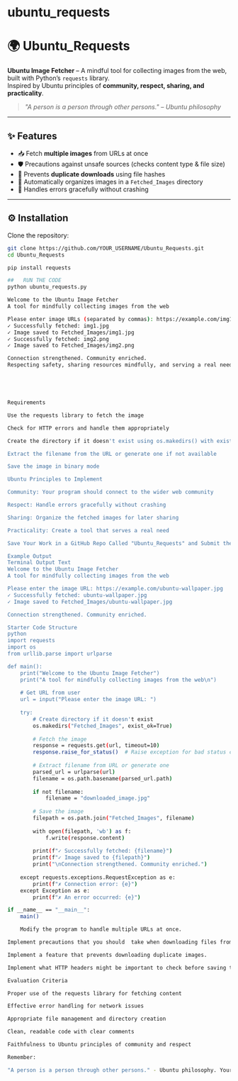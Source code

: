 # ubuntu_requests

# 🌍 Ubuntu_Requests

**Ubuntu Image Fetcher** – A mindful tool for collecting images from the web, built with Python’s `requests` library.  
Inspired by Ubuntu principles of **community, respect, sharing, and practicality**.  

> *"A person is a person through other persons." – Ubuntu philosophy*  

---

## ✨ Features
- 📥 Fetch **multiple images** from URLs at once  
- 🛡️ Precautions against unsafe sources (checks content type & file size)  
- 🔄 Prevents **duplicate downloads** using file hashes  
- 📂 Automatically organizes images in a `Fetched_Images` directory  
- 🙏 Handles errors gracefully without crashing  

---

## ⚙️ Installation

Clone the repository:

```bash
git clone https://github.com/YOUR_USERNAME/Ubuntu_Requests.git
cd Ubuntu_Requests

pip install requests

##   RUN THE CODE 
python ubuntu_requests.py

Welcome to the Ubuntu Image Fetcher
A tool for mindfully collecting images from the web

Please enter image URLs (separated by commas): https://example.com/img1.jpg, https://example.com/img2.png
✓ Successfully fetched: img1.jpg
✓ Image saved to Fetched_Images/img1.jpg
✓ Successfully fetched: img2.png
✓ Image saved to Fetched_Images/img2.png

Connection strengthened. Community enriched.
Respecting safety, sharing resources mindfully, and serving a real need.





Requirements

Use the requests library to fetch the image

Check for HTTP errors and handle them appropriately

Create the directory if it doesn't exist using os.makedirs() with exist_ok=True

Extract the filename from the URL or generate one if not available

Save the image in binary mode

Ubuntu Principles to Implement

Community: Your program should connect to the wider web community

Respect: Handle errors gracefully without crashing

Sharing: Organize the fetched images for later sharing

Practicality: Create a tool that serves a real need

Save Your Work in a GitHub Repo Called "Ubuntu_Requests" and Submit the URL for this Repository to Complete the Assignment. 

Example Output
Terminal Output Text
Welcome to the Ubuntu Image Fetcher
A tool for mindfully collecting images from the web

Please enter the image URL: https://example.com/ubuntu-wallpaper.jpg
✓ Successfully fetched: ubuntu-wallpaper.jpg
✓ Image saved to Fetched_Images/ubuntu-wallpaper.jpg

Connection strengthened. Community enriched.

Starter Code Structure
python
import requests
import os
from urllib.parse import urlparse

def main():
    print("Welcome to the Ubuntu Image Fetcher")
    print("A tool for mindfully collecting images from the web\n")
    
    # Get URL from user
    url = input("Please enter the image URL: ")
    
    try:
        # Create directory if it doesn't exist
        os.makedirs("Fetched_Images", exist_ok=True)
        
        # Fetch the image
        response = requests.get(url, timeout=10)
        response.raise_for_status()  # Raise exception for bad status codes
        
        # Extract filename from URL or generate one
        parsed_url = urlparse(url)
        filename = os.path.basename(parsed_url.path)
        
        if not filename:
            filename = "downloaded_image.jpg"
            
        # Save the image
        filepath = os.path.join("Fetched_Images", filename)
        
        with open(filepath, 'wb') as f:
            f.write(response.content)
            
        print(f"✓ Successfully fetched: {filename}")
        print(f"✓ Image saved to {filepath}")
        print("\nConnection strengthened. Community enriched.")
        
    except requests.exceptions.RequestException as e:
        print(f"✗ Connection error: {e}")
    except Exception as e:
        print(f"✗ An error occurred: {e}")

if __name__ == "__main__":
    main()

    Modify the program to handle multiple URLs at once.

Implement precautions that you should  take when downloading files from unknown sources.

Implement a feature that prevents downloading duplicate images.

Implement what HTTP headers might be important to check before saving the response content.

Evaluation Criteria

Proper use of the requests library for fetching content

Effective error handling for network issues

Appropriate file management and directory creation

Clean, readable code with clear comments

Faithfulness to Ubuntu principles of community and respect

Remember:

"A person is a person through other persons." - Ubuntu philosophy. Your program connects you to the work of others across the web.